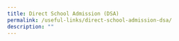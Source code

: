 ```yaml
---
title: Direct School Admission (DSA)
permalink: /useful-links/direct-school-admission-dsa/
description: ""
---
```

